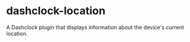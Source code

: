 dashclock-location
==================

A Dashclock plugin that displays information about the device's current location.